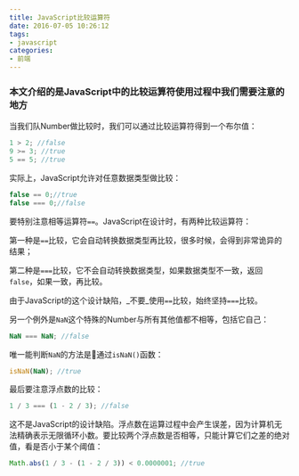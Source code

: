 ```yaml
---
title: JavaScript比较运算符
date: 2016-07-05 10:26:12
tags:
- javascript
categories: 
- 前端
---
```

### 本文介绍的是JavaScript中的比较运算符使用过程中我们需要注意的地方

当我们队Number做比较时，我们可以通过比较运算符得到一个布尔值：

```javascript
1 > 2; //false
9 >= 3; //true
5 == 5; //true	
```
<!-- more -->
实际上，JavaScript允许对任意数据类型做比较：

```javascript
false == 0;//true
false === 0;//false
```

要特别注意相等运算符`==`。JavaScript在设计时，有两种比较运算符：

第一种是`==`比较，它会自动转换数据类型再比较，很多时候，会得到非常诡异的结果；

第二种是`===`比较，它不会自动转换数据类型，如果数据类型不一致，返回`false`，如果一致，再比较。

由于JavaScript的这个设计缺陷，_不要_使用`==`比较，始终坚持`===`比较。

另一个例外是`NaN`这个特殊的Number与所有其他值都不相等，包括它自己：

```javascript
NaN === NaN; //false
```

唯一能判断`NaN`的方法是通过`isNaN()`函数：

```javascript
isNaN(NaN); //true
```

最后要注意浮点数的比较：

```javascript
1 / 3 === (1 - 2 / 3); //false
```

这不是JavaScript的设计缺陷。浮点数在运算过程中会产生误差，因为计算机无法精确表示无限循环小数。要比较两个浮点数是否相等，只能计算它们之差的绝对值，看是否小于某个阈值：

```javascript
Math.abs(1 / 3 - (1 - 2 / 3)) < 0.0000001; //true
```

